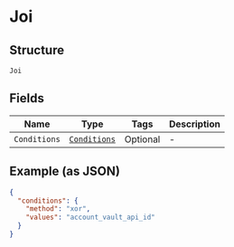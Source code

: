 
# Joi

## Structure

`Joi`

## Fields

| Name | Type | Tags | Description |
|  --- | --- | --- | --- |
| `Conditions` | [`Conditions`](../../doc/models/conditions.md) | Optional | - |

## Example (as JSON)

```json
{
  "conditions": {
    "method": "xor",
    "values": "account_vault_api_id"
  }
}
```

